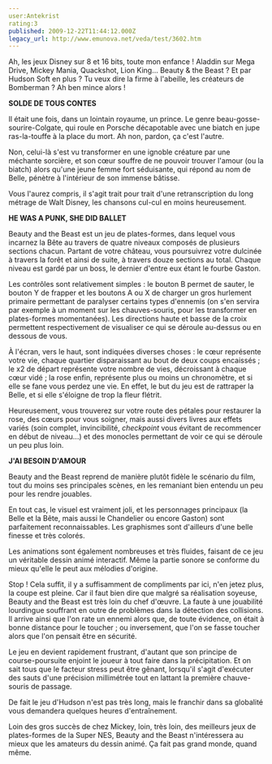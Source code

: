 ```yaml
---
user:Antekrist
rating:3
published: 2009-12-22T11:44:12.000Z
legacy_url: http://www.emunova.net/veda/test/3602.htm
---
```

Ah, les jeux Disney sur 8 et 16 bits, toute mon enfance ! Aladdin sur Mega Drive, Mickey Mania, Quackshot, Lion King... Beauty & the Beast ? Et par Hudson Soft en plus ? Tu veux dire la firme à l'abeille, les créateurs de Bomberman ? Ah ben mince alors !  

  

**SOLDE DE TOUS CONTES**  

Il était une fois, dans un lointain royaume, un prince. Le genre beau-gosse-sourire-Colgate, qui roule en Porsche décapotable avec une biatch en jupe ras-la-touffe à la place du mort. Ah non, pardon, ça c'est l'autre.  

Non, celui-là s'est vu transformer en une ignoble créature par une méchante sorcière, et son cœur souffre de ne pouvoir trouver l'amour (ou la biatch) alors qu'une jeune femme fort séduisante, qui répond au nom de Belle, pénètre à l'intérieur de son immense bâtisse.  

Vous l'aurez compris, il s'agit trait pour trait d'une retranscription du long métrage de Walt Disney, les chansons cul-cul en moins heureusement.  

  

**HE WAS A PUNK, SHE DID BALLET**  

Beauty and the Beast est un jeu de plates-formes, dans lequel vous incarnez la Bête au travers de quatre niveaux composés de plusieurs sections chacun. Partant de votre château, vous poursuivrez votre dulcinée à travers la forêt et ainsi de suite, à travers douze sections au total. Chaque niveau est gardé par un boss, le dernier d'entre eux étant le fourbe Gaston.  

Les contrôles sont relativement simples : le bouton B permet de sauter, le bouton Y de frapper et les boutons A ou X de charger un gros hurlement primaire permettant de paralyser certains types d'ennemis (on s'en servira par exemple à un moment sur les chauves-souris, pour les transformer en plates-formes momentanées). Les directions haute et basse de la croix permettent respectivement de visualiser ce qui se déroule au-dessus ou en dessous de vous.  

À l'écran, vers le haut, sont indiquées diverses choses : le cœur représente votre vie, chaque quartier disparaissant au bout de deux coups encaissés ; le x2 de départ représente votre nombre de vies, décroissant à chaque cœur vidé ; la rose enfin, représente plus ou moins un chronomètre, et si elle se fane vous perdez une vie. En effet, le but du jeu est de rattraper la Belle, et si elle s'éloigne de trop la fleur flétrit.  

Heureusement, vous trouverez sur votre route des pétales pour restaurer la rose, des cœurs pour vous soigner, mais aussi divers livres aux effets variés (soin complet, invincibilité, _checkpoint_ vous évitant de recommencer en début de niveau...) et des monocles permettant de voir ce qui se déroule un peu plus loin.  

  

**J'AI BESOIN D'AMOUR**  

Beauty and the Beast reprend de manière plutôt fidèle le scénario du film, tout du moins ses principales scènes, en les remaniant bien entendu un peu pour les rendre jouables.  

En tout cas, le visuel est vraiment joli, et les personnages principaux (la Belle et la Bête, mais aussi le Chandelier ou encore Gaston) sont parfaitement reconnaissables. Les graphismes sont d'ailleurs d'une belle finesse et très colorés.  

Les animations sont également nombreuses et très fluides, faisant de ce jeu un véritable dessin animé interactif. Même la partie sonore se conforme du mieux qu'elle le peut aux mélodies d'origine.  

Stop ! Cela suffit, il y a suffisamment de compliments par ici, n'en jetez plus, la coupe est pleine. Car il faut bien dire que malgré sa réalisation soyeuse, Beauty and the Beast est très loin du chef d'œuvre. La faute à une jouabilité lourdingue souffrant en outre de problèmes dans la détection des collisions. Il arrive ainsi que l'on rate un ennemi alors que, de toute évidence, on était à bonne distance pour le toucher ; ou inversement, que l'on se fasse toucher alors que l'on pensait être en sécurité.  

Le jeu en devient rapidement frustrant, d'autant que son principe de course-poursuite enjoint le joueur à tout faire dans la précipitation. Et on sait tous que le facteur stress peut être gênant, lorsqu'il s'agit d'exécuter des sauts d'une précision millimétrée tout en lattant la première chauve-souris de passage.  

De fait le jeu d'Hudson n'est pas très long, mais le franchir dans sa globalité vous demandera quelques heures d'entraînement.  

Loin des gros succès de chez Mickey, loin, très loin, des meilleurs jeux de plates-formes de la Super NES, Beauty and the Beast n'intéressera au mieux que les amateurs du dessin animé. Ça fait pas grand monde, quand même.